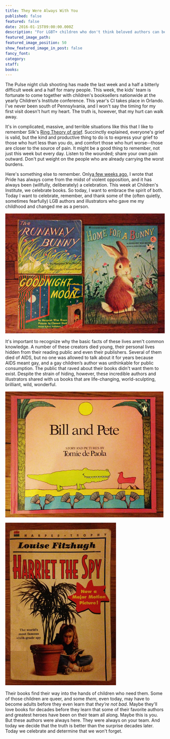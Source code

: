 ```yaml
---
title: They Were Always With You
published: false
featured: false
date: 2016-01-15T09:00:00.000Z
description: "For LGBT+ children who don't think beloved authors can be like them."
featured_image_path:
featured_image_position: 50
show_featured_image_in_post: false
fancy_font:
category:
staff:
books:
---
```



The Pulse night club shooting has made the last week and a half a bitterly difficult week and a half for many people. This week, the kids' team is fortunate to come together with children's booksellers nationwide at the yearly Children's Institute conference. This year's CI takes place in Orlando. I've never been south of Pennsylvania, and I won't say the timing for my first visit doesn't hurt my heart. The truth is, however, that my hurt can walk away.

It's in complicated, massive, and terrible situations like this that I like to remember Silk's [Ring Theory of grief](http://articles.latimes.com/2013/apr/07/opinion/la-oe-0407-silk-ring-theory-20130407). Succinctly explained, everyone's grief is valid, but the kind and productive thing to do is to express your grief to those who hurt less than you do, and comfort those who hurt worse--those are closer to the source of pain. It might be a good thing to remember, not just this week but every day. Listen to the wounded; share your own pain outward. Don't put weight on the people who are already carrying the worst burdens.

Here's something else to remember. Only[a few weeks ago](http://www.brooklinebooksmith.com/2016/06/03/pride-2016/), I wrote that Pride has always come from the midst of violent opposition, and it has always been (willfully, deliberately) a celebration. This week at Children's Institute, we celebrate books. So today, I want to embrace the spirit of both. Today I want to celebrate, remember, and thank some of the (often quietly, sometimes fearfully) LGB authors and illustrators who gave me my childhood and changed me as a person.

![](/uploads/versions/mwbrown---x----600-450x---.jpg)

It's important to recognize why the basic facts of these lives aren't common knowledge. A number of these creators died young, their personal lives hidden from their reading public and even their publishers. Several of them died of AIDS, but no one was allowed to talk about it for years because AIDS meant gay, and a gay children’s author was unthinkable for public consumption. The public that raved about their books didn't want them to exist. Despite the strain of hiding, however, these incredible authors and illustrators shared with us books that are life-changing, world-sculpting, brilliant, wild, wonderful.

![](/uploads/versions/depaola---x----500-397x---.jpg)

![](/uploads/versions/harriet---x----350-513x---.jpg)

Their books find their way into the hands of children who need them. Some of those children are queer, and some *them*, even today, may have to become adults before they even learn that *they’re not bad*. Maybe they'll love books for decades before they learn that some of their favorite authors and greatest heroes have been on their team all along. Maybe this is you. But these authors were always here. They were always on your team. And today we decide that the truth is better than the surprise decades later. Today we celebrate and determine that we won't forget.

&nbsp;